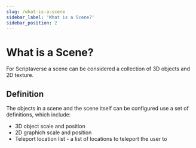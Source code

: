 ```yaml
---
slug: /what-is-a-scene
sidebar_label: 'What is a Scene?'
sidebar_position: 2
---
```


# What is a Scene?

For Scriptaverse a scene can be considered a collection of 3D objects and 2D texture.

## Definition

The objects in a scene and the scene itself can be configured use a set of definitions, which include:

* 3D object scale and position
* 2D graphich scale and position
* Teleport location list - a list of locations to teleport the user to

